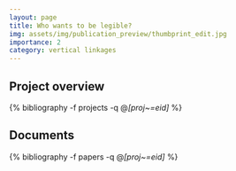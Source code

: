 ```yaml
---
layout: page
title: Who wants to be legible?
img: assets/img/publication_preview/thumbprint_edit.jpg
importance: 2
category: vertical linkages
---
```


## Project overview

<div class="publications">

  {% bibliography -f projects -q @*[proj~=eid]* %}

</div>

## Documents

<div class="publications">

  {% bibliography -f papers -q @*[proj~=eid]* %}

</div>
